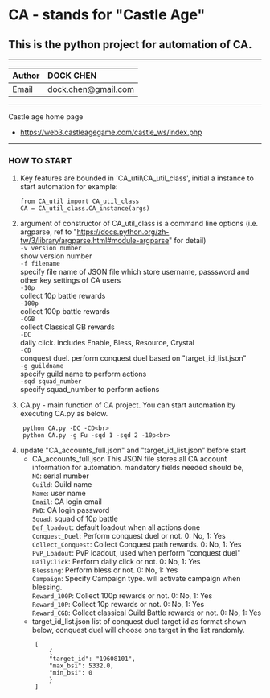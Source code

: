 # CA - stands for "Castle Age"
## This is the python project for automation of CA.
***
|Author|DOCK CHEN|
|:---|:---|
|Email|dock.chen@gmail.com|
***
Castle age home page 
- https://web3.castleagegame.com/castle_ws/index.php
***
### HOW TO START
1. Key features are bounded in 'CA_util\CA_util_class', initial a instance to start automation
    for example: <br>
    ```
    from CA_util import CA_util_class
    CA = CA_util_class.CA_instance(args)
    ```

2. argument of constructor of CA_util_class is a command line options (i.e. argparse, ref to "https://docs.python.org/zh-tw/3/library/argparse.html#module-argparse" for detail)<br>
    `-v version number`<br>
        show version number<br>
    `-f filename`<br>
        specify file name of JSON file which store username, passsword and other key settings of CA users<br>
    `-10p` <br>
    collect 10p battle rewards<br>
    `-100p` <br>
    collect 100p battle rewards<br>
    `-CGB` <br>
    collect Classical GB rewards<br>
    `-DC` <br>
    daily click. includes Enable, Bless, Resource, Crystal    <br>
    `-CD`<br>
    conquest duel. perform conquest duel based on "target_id_list.json"<br>
    `-g guildname`<br>
    specify guild name to perform actions<br>
    `-sqd squad_number`<br>
    specify squad_number to perform actions<br>

3. CA.py - main function of CA project. You can start automation by executing CA.py as below.<br>
```
    python CA.py -DC -CD<br>
    python CA.py -g Fu -sqd 1 -sqd 2 -10p<br>
```
4. update "CA_accounts_full.json" and "target_id_list.json" before start<br>
    - CA_accounts_full.json
    This JSON file stores all CA account information for automation. mandatory fields needed should be,<br>
    `NO`: serial number<br>
    `Guild`: Guild name<br>
    `Name`: user name<br>
    `Email`: CA login email<br>
    `PWD`: CA login password<br>
    `Squad`: squad of 10p battle<br>
    `Def_loadout`: default loadout when all actions done<br>
    `Conquest_Duel`: Perform conquest duel or not. 0: No, 1: Yes<br>
    `Collect_Conquest`: Collect Conquest path rewards. 0: No, 1: Yes<br>
    `PvP_Loadout`: PvP loadout, used when perform "conquest duel"<br>
    `DailyClick`: Perform daily click or not. 0: No, 1: Yes<br>
    `Blessing`: Perform bless or not. 0: No, 1: Yes<br>
    `Campaign`: Specify Campaign type. will activate campaign when blessing.<br>
    `Reward_100P`: Collect 100p rewards or not. 0: No, 1: Yes<br>
    `Reward_10P`: Collect 10p rewards or not. 0: No, 1: Yes<br>
    `Reward_CGB`: Collect classical Guild Battle rewards or not. 0: No, 1: Yes<br>
    - target_id_list.json
    list of conquest duel target id as format shown below, conquest duel will choose one target in the list randomly.<br>
    ```
        [
            {
            "target_id": "19608101",
            "max_bsi": 5332.0,
            "min_bsi": 0
            }
        ]
    ```
